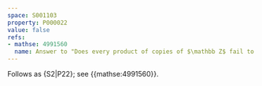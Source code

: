 ```yaml
---
space: S001103
property: P000022
value: false
refs:
- mathse: 4991560
  name: Answer to "Does every product of copies of $\mathbb Z$ fail to be pseudocompact?"
---
```


Follows as {S2|P22};
see {{mathse:4991560}}.
